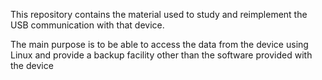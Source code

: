 This repository contains the material used to study and reimplement the USB
communication with that device.

The main purpose is to be able to access the data from the device using Linux
and provide a backup facility other than the software provided with the device
